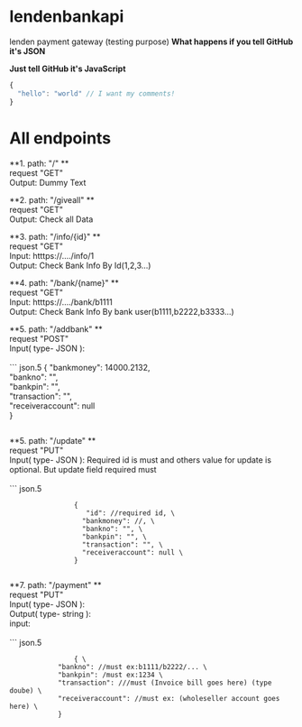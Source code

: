 # lendenbankapi
 lenden payment gateway (testing purpose)
 **What happens if you tell GitHub it's JSON**  


**Just tell GitHub it's JavaScript**  
``` js
{
  "hello": "world" // I want my comments!
}
```
# All endpoints
**1. path: "/" ** \
   request "GET" \
   Output:  Dummy Text

**2. path: "/giveall" ** \
   request "GET" \
   Output:  Check all Data  

**3. path: "/info/{id}" ** \
   request "GET"\
   Input: htttps://..../info/1 \
   Output:  Check Bank Info By Id(1,2,3...)
 
**4. path: "/bank/{name}" ** \
        request "GET" \
        Input: htttps://..../bank/b1111 \
        Output:  Check Bank Info By bank user(b1111,b2222,b3333...)
    
**5. path: "/addbank" ** \
        request "POST" \
        Input( type- JSON ):\
        \
        ``` json.5
{ 
 "bankmoney": 14000.2132, \
 "bankno": "", \
 "bankpin": "", \
 "transaction": "", \
 "receiveraccount": null \
                    }
```  
```                
    
**5. path: "/update" ** \
        request "PUT" \
        Input( type- JSON ): Required id is must and others value for update is optional. But update field required must \
        \
        ``` json.5

                    { 
                       "id": //required id, \
                      "bankmoney": //, \
                      "bankno": "", \
                      "bankpin": "", \
                      "transaction": "", \
                      "receiveraccount": null \
                    } 
```  
```         
 
**7. path: "/payment" ** \
        request "PUT" \
        Input( type- JSON ): \
        Output( type- string ): \
        input:     \
        \
                ``` json.5

                    { \
                "bankno": //must ex:b1111/b2222/... \
                "bankpin": /must ex:1234 \
                "transaction": ///must (Invoice bill goes here) (type doube) \
                "receiveraccount": //must ex: (wholeseller account goes here) \
                }
```  
```   
              

